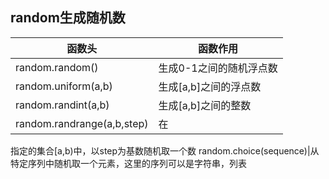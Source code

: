 random生成随机数
---
函数头|函数作用
--|--
random.random()|生成0-1之间的随机浮点数
random.uniform(a,b)|生成[a,b]之间的浮点数
random.randint(a,b)|生成[a,b]之间的整数
random.randrange(a,b,step)|在
指定的集合[a,b)中，以step为基数随机取一个数
random.choice(sequence)|从特定序列中随机取一个元素，这里的序列可以是字符串，列表